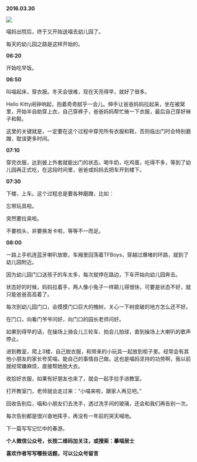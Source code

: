 
          
            
**2016.03.30**



![](//upload-images.jianshu.io/upload_images/51001-7acd98064edfde03.jpg)




喵妈出院后，终于又开始送喵去幼儿园了。

每天的幼儿园之路是这样开始的。

**06:20**

开始吃早饭。

**06:50**

叫喵起床，穿衣服。冬天会很难，现在天亮得早，就好了很多。

Hello Kitty闹钟响起，抱着奇奇腻乎一会儿。伸手让爸爸妈妈拉起来，坐在被窝里，开始半自助穿上衣，自己穿裤子，爸爸妈妈帮忙掖一下衣服，最后自己穿好袜子和鞋。

这里的关键就是，一定要在这个过程中穿完所有衣服和鞋，否则临出门时会特别磨蹭，耽误更多时间。

**07:10**

穿完衣服，达到披上外套就能出门的状态。喝牛奶，吃鸡蛋，吃得不多，等到了幼儿园再正式吃，在这段时间里，爸爸或妈妈去把车开到楼下。

**07:30**

下楼，上车。这个过程总是要各种磨蹭，比如：

忘带玩具啦。

突然要拉臭啦。

不要梳头，非要换发卡啦，等等不一而足。

**08:00**

一路上手机连蓝牙喇叭放歌，车厢里回荡着TFBoys，穿越过爆堵的环路，就到了幼儿园附近。

因为幼儿园门口送孩子的车太多，每次就停在路边，下车开始向幼儿园奔去。

状态好的时候，妈妈拉着手，两人像小兔子一样颠儿得很快，可要是状态不好，就只能爸爸高高着了。

每次到幼儿园门口，会摸摸门口巨大的槐树，关心一下树皮破的地方怎么还不好。

在门口，向看门爷爷问好，向门口的园长老师问好。

如果到得早的话，在操场上骑会儿三轮车、拍会儿拍球，直到操场上大喇叭的歌声停止。

进到教室，爬上3楼，自己脱衣服，和带来的小玩具一起放到柜子里。经常会有其他小朋友的家长夸奖喵，能自己的事情自己做。这也是喵妈坚持的功劳啊，我以前就经常嫌麻烦，直接帮她脱大衣。

收拾好衣服，如果有好朋友也来了，就会一起手拉手进教室。

打开教室门，老师就会走过来：“小喵来啦，跟家人再见吧。”

回收告别后，喵和小朋友们去洗手，透过洗手间的玻璃，还会和我们再告别一次。

每次告别都是很兴奋地挥手，再没有一年前的哭天喊地。

下一篇写写记忆中的春游。


**个人微信公众号，长按二维码加关注，或搜索：摹喵居士**

**喜欢作者写写哪些话题，可以公众号留言**




          
        